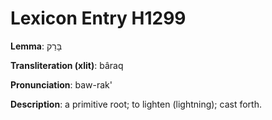 # Lexicon Entry H1299

**Lemma**: בָּרַק

**Transliteration (xlit)**: bâraq

**Pronunciation**: baw-rak'

**Description**:
a primitive root; to lighten (lightning); cast forth.
